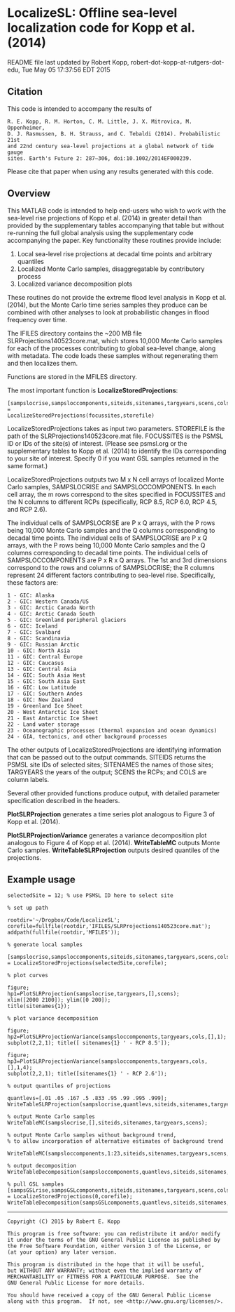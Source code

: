 # LocalizeSL: Offline sea-level localization code for Kopp et al. (2014)

README file last updated by Robert Kopp, robert-dot-kopp-at-rutgers-dot-edu, Tue May 05 17:37:56 EDT 2015

## Citation

This code is intended to accompany the results of

	R. E. Kopp, R. M. Horton, C. M. Little, J. X. Mitrovica, M. Oppenheimer,
	D. J. Rasmussen, B. H. Strauss, and C. Tebaldi (2014). Probabilistic 21st
	and 22nd century sea-level projections at a global network of tide	gauge
	sites. Earth's Future 2: 287–306, doi:10.1002/2014EF000239. 

Please cite that paper when using any results generated with this code.

## Overview

This MATLAB code is intended to help end-users who wish to work with the sea-level rise projections of Kopp et al. (2014) in greater detail than provided by the supplementary tables accompanying that table but without re-running the full global analysis using the supplementary code accompanying the paper. Key functionality these routines provide include:

1. Local sea-level rise projections at decadal time points and arbitrary quantiles
2. Localized Monte Carlo samples, disaggregatable by contributory process
3. Localized variance decomposition plots 

These routines do not provide the extreme flood level analysis in Kopp et al. (2014), but the Monte Carlo time series samples they produce can be combined with other analyses to look at probabilistic changes in flood frequency over time.

The IFILES directory contains the ~200 MB file SLRProjections140523core.mat, which stores 10,000 Monte Carlo samples for each of the processes contributing to global sea-level change, along with metadata. The code loads these samples without regenerating them and then localizes them.

Functions are stored in the MFILES directory.

The most important function is **LocalizeStoredProjections**:

 	[sampslocrise,sampsloccomponents,siteids,sitenames,targyears,scens,cols] =
	LocalizeStoredProjections(focussites,storefile)

LocalizeStoredProjections takes as input two parameters. STOREFILE is the path of the SLRProjections140523core.mat file. FOCUSSITES is the PSMSL ID or IDs of the site(s) of interest. (Please see psmsl.org or the supplementary tables to Kopp et al. (2014) to identify the IDs corresponding to your site of interest. Specify 0 if you want GSL samples returned in the same format.)

LocalizeStoredProjections outputs two M x N cell arrays of localized Monte Carlo samples, SAMPSLOCRISE and SAMPSLOCCOMPONENTS. In each cell array, the m rows correspond to the sites specified in FOCUSSITES and the N columns to different RCPs (specifically, RCP 8.5, RCP 6.0, RCP 4.5, and RCP 2.6). 

The individual cells of SAMPSLOCRISE are P x Q arrays, with the P rows being 10,000 Monte Carlo samples and the Q columns corresponding to decadal time points. The individual cells of SAMPSLOCRISE are P x Q arrays, with the P rows being 10,000 Monte Carlo samples and the Q columns corresponding to decadal time points. The individual cells of SAMPSLOCCOMPONENTS are P x R x Q arrays. The 1st and 3rd dimensions correspond to the rows and columns of SAMPSLOCRISE; the R columns represent 24 different factors contributing to sea-level rise. Specifically, these factors are:

	1 - GIC: Alaska
	2 - GIC: Western Canada/US
	3 - GIC: Arctic Canada North
	4 - GIC: Arctic Canada South
	5 - GIC: Greenland peripheral glaciers
	6 - GIC: Iceland
	7 - GIC: Svalbard
	8 - GIC: Scandinavia
	9 - GIC: Russian Arctic
	10 - GIC: North Asia
	11 - GIC: Central Europe
	12 - GIC: Caucasus
	13 - GIC: Central Asia
	14 - GIC: South Asia West
	15 - GIC: South Asia East
	16 - GIC: Low Latitude
	17 - GIC: Southern Andes
	18 - GIC: New Zealand
	19 - Greenland Ice Sheet
	20 - West Antarctic Ice Sheet
	21 - East Antarctic Ice Sheet
	22 - Land water storage
	23 - Oceanographic processes (thermal expansion and ocean dynamics)
	24 - GIA, tectonics, and other background processes
	
The other outputs of LocalizeStoredProjections are identifying information that can be passed out to the output commands. SITEIDS returns the PSMSL site IDs of selected sites; SITENAMES the names of those sites; TARGYEARS the years of the output; SCENS the RCPs; and COLS are column labels.

Several other provided functions produce output, with detailed parameter specification described in the headers.

**PlotSLRProjection** generates a time series plot analogous to Figure 3 of Kopp et al. (2014).

**PlotSLRProjectionVariance** generates a variance decomposition plot analogous to Figure 4 of Kopp et al. (2014).
**WriteTableMC** outputs Monte Carlo samples.
**WriteTableSLRProjection** outputs desired quantiles of the projections.

## Example usage

	selectedSite = 12; % use PSMSL ID here to select site

	% set up path
	
	rootdir='~/Dropbox/Code/LocalizeSL';
	corefile=fullfile(rootdir,'IFILES/SLRProjections140523core.mat');
	addpath(fullfile(rootdir,'MFILES'));
	
	% generate local samples
	
	[sampslocrise,sampsloccomponents,siteids,sitenames,targyears,scens,cols] = LocalizeStoredProjections(selectedSite,corefile);
	
	% plot curves
	
	figure;
	hp1=PlotSLRProjection(sampslocrise,targyears,[],scens);
	xlim([2000 2100]); ylim([0 200]);
	title(sitenames{1});
	
	% plot variance decomposition
	
	figure;
	hp2=PlotSLRProjectionVariance(sampsloccomponents,targyears,cols,[],1);
	subplot(2,2,1); title([ sitenames{1} ' - RCP 8.5']);
	
	figure;
	hp3=PlotSLRProjectionVariance(sampsloccomponents,targyears,cols,[],1,4);
	subplot(2,2,1); title([sitenames{1} ' - RCP 2.6']);
	
	% output quantiles of projections
	
	quantlevs=[.01 .05 .167 .5 .833 .95 .99 .995 .999];
	WriteTableSLRProjection(sampslocrise,quantlevs,siteids,sitenames,targyears,scens);
	
	% output Monte Carlo samples
	WriteTableMC(sampslocrise,[],siteids,sitenames,targyears,scens);
	
	% output Monte Carlo samples without background trend,
	% to allow incorporation of alternative estimates of background trend
	
	WriteTableMC(sampsloccomponents,1:23,siteids,sitenames,targyears,scens,'LSLProj_nobkgd_');
	
	% output decomposition
	WriteTableDecomposition(sampsloccomponents,quantlevs,siteids,sitenames,targyears,cols,scens);

	% pull GSL samples
	[sampsGSLrise,sampsGSLcomponents,siteids,sitenames,targyears,scens,cols] = LocalizeStoredProjections(0,corefile);
	WriteTableDecomposition(sampsGSLcomponents,quantlevs,siteids,sitenames,targyears,cols,scens);

	

----

    Copyright (C) 2015 by Robert E. Kopp

    This program is free software: you can redistribute it and/or modify
    it under the terms of the GNU General Public License as published by
    the Free Software Foundation, either version 3 of the License, or
    (at your option) any later version.

    This program is distributed in the hope that it will be useful,
    but WITHOUT ANY WARRANTY; without even the implied warranty of
    MERCHANTABILITY or FITNESS FOR A PARTICULAR PURPOSE.  See the
    GNU General Public License for more details.

    You should have received a copy of the GNU General Public License
    along with this program.  If not, see <http://www.gnu.org/licenses/>.
